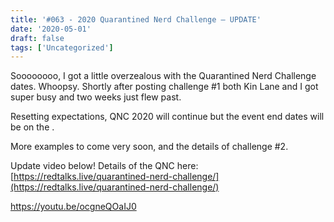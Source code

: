 ```yaml
---
title: '#063 - 2020 Quarantined Nerd Challenge – UPDATE'
date: '2020-05-01'
draft: false
tags: ['Uncategorized']
---
```


Soooooooo, I got a little overzealous with the Quarantined Nerd Challenge dates. Whoopsy. Shortly after posting challenge #1 both Kin Lane and I got super busy and two weeks just flew past.

Resetting expectations, QNC 2020 will continue but the event end dates will be on the <quarantine end date>.

More examples to come very soon, and the details of challenge #2.

Update video below! Details of the QNC here: [https://redtalks.live/quarantined-nerd-challenge/](https://redtalks.live/quarantined-nerd-challenge/)

https://youtu.be/ocgneQOaIJ0